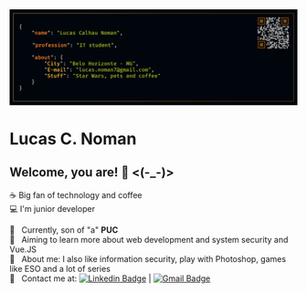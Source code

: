<!--
**lucasnoman/lucasnoman** is a ✨ _special_ ✨ repository because its `README.md` (this file) appears on your GitHub profile.
Here are some ideas to get you started:
- 🔭 I’m currently working on ...
- 🌱 I’m currently learning ...
- 👯 I’m looking to collaborate on ...
- 🤔 I’m looking for help with ...
- 💬 Ask me about ...
- 📫 How to reach me: ...
- 😄 Pronouns: ...
- ⚡ Fun fact: ...
-->


<img width="auto" src="https://github.com/lucasnoman/lucasnoman/blob/master/Banner%20github.png">


# Lucas C. Noman

## Welcome, you are! 👋 <(-_-)>
:coffee: Big fan of technology and coffee
<br/>:computer: I'm junior developer

 :school:  &nbsp; Currently, son of "a" **PUC**
 <br/> :green_book: &nbsp; Aiming to learn more about web development and system security and Vue.JS
 <br/> 💬  &nbsp; About me: I also like information security, play with Photoshop, games like ESO and a lot of series
 <br/> :email: &nbsp; Contact me at: [![Linkedin Badge](https://img.shields.io/badge/-LucasCNoman-blue?style=flat-square&logo=Linkedin&logoColor=white&link=https://www.linkedin.com/in/lucas-calhau-noman-45209b95/)](https://www.linkedin.com/in/lucas-calhau-noman-45209b95/) 
| 
[![Gmail Badge](https://img.shields.io/badge/-lucasnoman7@gmail.com-c14438?style=flat-square&logo=Gmail&logoColor=white&link=mailto:lucasnoman7@gmail.com)](mailto:lucasnoman7@gmail.com)
